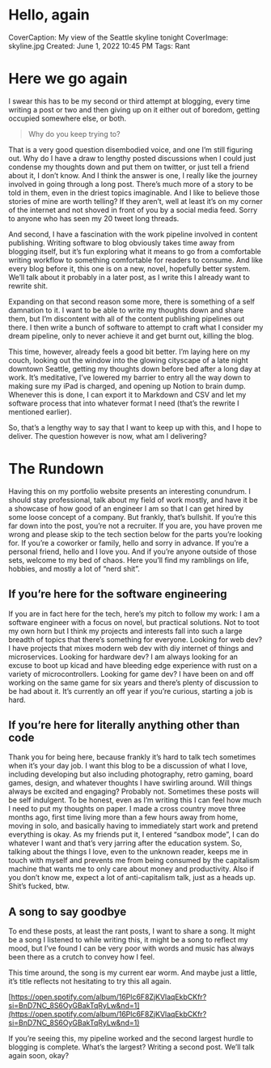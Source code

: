 # Hello, again

CoverCaption: My view of the Seattle skyline tonight
CoverImage: skyline.jpg
Created: June 1, 2022 10:45 PM
Tags: Rant

# Here we go again

I swear this has to be my second or third attempt at blogging, every time writing a post or two and then giving up on it either out of boredom, getting occupied somewhere else, or both.

> Why do you keep trying to?
> 

That is a very good question disembodied voice, and one I’m still figuring out. Why do I have a draw to lengthy posted discussions when I could just condense my thoughts down and put them on twitter, or just tell a friend about it, I don’t know. And I think the answer is one, I really like the journey involved in going through a long post. There’s much more of a story to be told in them, even in the driest topics imaginable. And I like to believe those stories of mine are worth telling? If they aren’t, well at least it’s on my corner of the internet and not shoved in front of you by a social media feed. Sorry to anyone who has seen my 20 tweet long threads.

And second, I have a fascination with the work pipeline involved in content publishing. Writing software to blog obviously takes time away from blogging itself, but it’s fun exploring what it means to go from a comfortable writing workflow to something comfortable for readers to consume. And like every blog before it, this one is on a new, novel, hopefully better system. We’ll talk about it probably in a later post, as I write this I already want to rewrite shit.

Expanding on that second reason some more, there is something of a self damnation to it. I want to be able to write my thoughts down and share them, but I’m discontent with all of the content publishing pipelines out there. I then write a bunch of software to attempt to craft what I consider my dream pipeline, only to never achieve it and get burnt out, killing the blog.

This time, however, already feels a good bit better. I’m laying here on my couch, looking out the window into the glowing cityscape of a late night downtown Seattle, getting my thoughts down before bed after a long day at work. It’s meditative, I’ve lowered my barrier to entry all the way down to making sure my iPad is charged, and opening up Notion to brain dump. Whenever this is done, I can export it to Markdown and CSV and let my software process that into whatever format I need (that’s the rewrite I mentioned earlier).

So, that’s a lengthy way to say that I want to keep up with this, and I hope to deliver. The question however is now, what am I delivering?

# The Rundown

Having this on my portfolio website presents an interesting conundrum. I should stay professional, talk about my field of work mostly, and have it be a showcase of how good of an engineer I am so that I can get hired by some loose concept of a company. But frankly, that’s bullshit. If you’re this far down into the post, you’re not a recruiter. If you are, you have proven me wrong and please skip to the tech section below for the parts you’re looking for. If you’re a coworker or family, hello and sorry in advance. If you’re a personal friend, hello and I love you. And if you’re anyone outside of those sets, welcome to my bed of chaos. Here you’ll find my ramblings on life, hobbies, and mostly a lot of “nerd shit”.

## If you’re here for the software engineering

If you are in fact here for the tech, here’s my pitch to follow my work: I am a software engineer with a focus on novel, but practical solutions. Not to toot my own horn but I think my projects and interests fall into such a large breadth of topics that there’s something for everyone. Looking for web dev? I have projects that mixes modern web dev with diy internet of things and microservices. Looking for hardware dev? I am always looking for an excuse to boot up kicad and have bleeding edge experience with rust on a variety of microcontrollers. Looking for game dev? I have been on and off working on the same game for six years and there’s plenty of discussion to be had about it. It’s currently an off year if you’re curious, starting a job is hard.

## If you’re here for literally anything other than code

Thank you for being here, because frankly it’s hard to talk tech sometimes when it’s your day job. I want this blog to be a discussion of what I love, including developing but also including photography, retro gaming, board games, design, and whatever thoughts I have swirling around. Will things always be excited and engaging? Probably not. Sometimes these posts will be self indulgent. To be honest, even as I’m writing this I can feel how much I need to put my thoughts on paper. I made a cross country move three months ago, first time living more than a few hours away from home, moving in solo, and basically having to immediately start work and pretend everything is okay. As my friends put it, I entered “sandbox mode”, I can do whatever I want and that’s very jarring after the education system. So, talking about the things I love, even to the unknown reader, keeps me in touch with myself and prevents me from being consumed by the capitalism machine that wants me to only care about money and productivity. Also if you don’t know me, expect a lot of anti-capitalism talk, just as a heads up. Shit’s fucked, btw.

## A song to say goodbye

To end these posts, at least the rant posts, I want to share a song. It might be a song I listened to while writing this, it might be a song to reflect my mood, but I’ve found I can be very poor with words and music has always been there as a crutch to convey how I feel.

This time around, the song is my current ear worm. And maybe just a little, it’s title reflects not hesitating to try this all again.

[https://open.spotify.com/album/16Plc6F8ZjKVlaqEkbCKfr?si=BnD7NC_8S6OyGBakTqRyLw&nd=1](https://open.spotify.com/album/16Plc6F8ZjKVlaqEkbCKfr?si=BnD7NC_8S6OyGBakTqRyLw&nd=1)

If you’re seeing this, my pipeline worked and the second largest hurdle to blogging is complete. What’s the largest? Writing a second post. We’ll talk again soon, okay?
